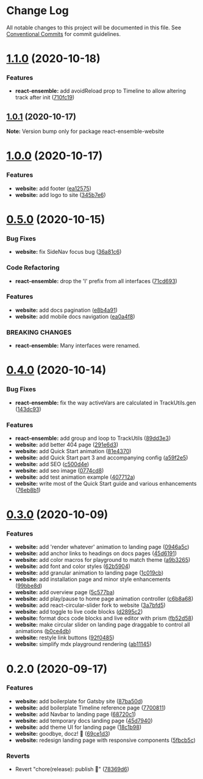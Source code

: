 # Change Log

All notable changes to this project will be documented in this file.
See [Conventional Commits](https://conventionalcommits.org) for commit guidelines.

# [1.1.0](https://github.com/jcowman2/react-ensemble/compare/react-ensemble-website@1.0.1...react-ensemble-website@1.1.0) (2020-10-18)


### Features

* **react-ensemble:** add avoidReload prop to Timeline to allow altering track after init ([710fc19](https://github.com/jcowman2/react-ensemble/commit/710fc19a76de99ab624de3df6e5b2d7a7a9e7439))





## [1.0.1](https://github.com/jcowman2/react-ensemble/compare/react-ensemble-website@1.0.0...react-ensemble-website@1.0.1) (2020-10-17)

**Note:** Version bump only for package react-ensemble-website





# [1.0.0](https://github.com/jcowman2/react-ensemble/compare/react-ensemble-website@0.5.0...react-ensemble-website@1.0.0) (2020-10-17)


### Features

* **website:** add footer ([ea12575](https://github.com/jcowman2/react-ensemble/commit/ea1257526856ad6bf136033d94d729cf12537a16))
* **website:** add logo to site ([345b7e6](https://github.com/jcowman2/react-ensemble/commit/345b7e6f9565c3cba7443cd1126000f1fd0e28da))





# [0.5.0](https://github.com/jcowman2/react-ensemble/compare/react-ensemble-website@0.4.0...react-ensemble-website@0.5.0) (2020-10-15)


### Bug Fixes

* **website:** fix SideNav focus bug ([36a81c6](https://github.com/jcowman2/react-ensemble/commit/36a81c6e57a778dc7ec6326d62aa57e9cfd40231))


### Code Refactoring

* **react-ensemble:** drop the 'I' prefix from all interfaces ([71cd693](https://github.com/jcowman2/react-ensemble/commit/71cd69312234de1ce9311cf58dc0b519a499324d))


### Features

* **website:** add docs pagination ([e8b4a91](https://github.com/jcowman2/react-ensemble/commit/e8b4a9128f5a3a7ef986523026ff0b501b89ab3d))
* **website:** add mobile docs navigation ([ea0a4f8](https://github.com/jcowman2/react-ensemble/commit/ea0a4f85b335e1ece87a6bd300f82a0b5755ef9a))


### BREAKING CHANGES

* **react-ensemble:** Many interfaces were renamed.





# [0.4.0](https://github.com/jcowman2/react-ensemble/compare/react-ensemble-website@0.3.0...react-ensemble-website@0.4.0) (2020-10-14)


### Bug Fixes

* **react-ensemble:** fix the way activeVars are calculated in TrackUtils.gen ([143dc93](https://github.com/jcowman2/react-ensemble/commit/143dc930b0aae573e267e885a5e640f571f2d2c3))


### Features

* **react-ensemble:** add group and loop to TrackUtils ([89dd3e3](https://github.com/jcowman2/react-ensemble/commit/89dd3e3d191225f4e00d6e7e31a925e46ff08ba3))
* **website:** add better 404 page ([291e6d3](https://github.com/jcowman2/react-ensemble/commit/291e6d3e1632d47f5609aebda73fe568630d10ad))
* **website:** add Quick Start animation ([81e4370](https://github.com/jcowman2/react-ensemble/commit/81e4370ce87043a8ac634aa70a3a91d1c08f2e00))
* **website:** add Quick Start part 3 and accompanying config ([a59f2e5](https://github.com/jcowman2/react-ensemble/commit/a59f2e577a584a0bd1ca70b82029e16376f627e7))
* **website:** add SEO ([c500d4e](https://github.com/jcowman2/react-ensemble/commit/c500d4ef7b613e2206fb7cf5e231b8171946226f))
* **website:** add seo image ([0774cd8](https://github.com/jcowman2/react-ensemble/commit/0774cd8ec5191c729ff521008e1524724e862556))
* **website:** add test animation example ([407712a](https://github.com/jcowman2/react-ensemble/commit/407712af98c5fe0e075b002cb9a42581e93981ec))
* **website:** write most of the Quick Start guide and various enhancements ([76eb8b1](https://github.com/jcowman2/react-ensemble/commit/76eb8b1352d041cf34e7f42b03ce6ec20f9403ca))





# [0.3.0](https://github.com/jcowman2/react-ensemble/compare/react-ensemble-website@0.2.0...react-ensemble-website@0.3.0) (2020-10-09)


### Features

* **website:** add 'render whatever' animation to landing page ([0946a5c](https://github.com/jcowman2/react-ensemble/commit/0946a5cbf46db27cae484b0153cd191fb4fcc70d))
* **website:** add anchor links to headings on docs pages ([45d6191](https://github.com/jcowman2/react-ensemble/commit/45d6191d8bf0d13d3cd5005c38a501c4bc59f33b))
* **website:** add color macros for playground to match theme ([a9b3265](https://github.com/jcowman2/react-ensemble/commit/a9b326582521828054c88c525596eef2f0af344e))
* **website:** add font and color styles ([62b5904](https://github.com/jcowman2/react-ensemble/commit/62b59046e342eb65b1483aa9491a3857589f270e))
* **website:** add granular animation to landing page ([1c019cb](https://github.com/jcowman2/react-ensemble/commit/1c019cb393fd1509016ac34cd5dcfe4bb0c32991))
* **website:** add installation page and minor style enhancements ([99bbe8d](https://github.com/jcowman2/react-ensemble/commit/99bbe8d9942705a07c6bd01da0b549001122dfc8))
* **website:** add overview page ([5c577ba](https://github.com/jcowman2/react-ensemble/commit/5c577ba03bb68542d7c52e2413a5c09ae6374ca0))
* **website:** add play/pause to home page animation controller ([c6b8a68](https://github.com/jcowman2/react-ensemble/commit/c6b8a682ef5fa9f413d6e768b06d6dd98089df58))
* **website:** add react-circular-slider fork to website ([3a7bfd5](https://github.com/jcowman2/react-ensemble/commit/3a7bfd56a824e1f9e7af91482e3e7dd631577734))
* **website:** add toggle to live code blocks ([d2895c2](https://github.com/jcowman2/react-ensemble/commit/d2895c2f100a4f4bd288a989d3cfde1afc64fd1c))
* **website:** format docs code blocks and live editor with prism ([fb52d58](https://github.com/jcowman2/react-ensemble/commit/fb52d5841a07fccd5b1f9b662a773c297015b078))
* **website:** make circular slider on landing page draggable to control all animations ([b0ce4db](https://github.com/jcowman2/react-ensemble/commit/b0ce4db4179d70c704c1019ebf8c5b3269c7e337))
* **website:** restyle link buttons ([92f0485](https://github.com/jcowman2/react-ensemble/commit/92f0485a6705a3b70fa2e75aa4e243ff46350e28))
* **website:** simplify mdx playground rendering ([ab11145](https://github.com/jcowman2/react-ensemble/commit/ab11145040b2745fa0ccba5a20fb445f2746ff48))





# 0.2.0 (2020-09-17)


### Features

* **website:** add boilerplate for Gatsby site ([87ba50d](https://github.com/jcowman2/react-ensemble/commit/87ba50dad574101d8dcf9165c5a6f1ac53b3730e))
* **website:** add boilerplate Timeline reference page ([7700811](https://github.com/jcowman2/react-ensemble/commit/7700811571d25ef861c5a68152658f26003cdd79))
* **website:** add Navbar to landing page ([68720c1](https://github.com/jcowman2/react-ensemble/commit/68720c1f6bcce208317f57af0b028a3f29584924))
* **website:** add temporary docs landing page ([45d7940](https://github.com/jcowman2/react-ensemble/commit/45d7940726d13fc10a5186ae602e26a74d82675d))
* **website:** add theme UI for landing page ([18c1b98](https://github.com/jcowman2/react-ensemble/commit/18c1b98d7561e0902d1d63b2d0f5b7845ff9e107))
* **website:** goodbye, docz! :wave: ([69ce1d3](https://github.com/jcowman2/react-ensemble/commit/69ce1d36a8c104cfe0d70d2fa1358fac36b84385))
* **website:** redesign landing page with responsive components ([5fbcb5c](https://github.com/jcowman2/react-ensemble/commit/5fbcb5c307b46fea5d98104cdc634ddd8ab19ff1))


### Reverts

* Revert "chore(release): publish :tada:" ([78369d6](https://github.com/jcowman2/react-ensemble/commit/78369d6131774d3836338e1bf96f905e6bc3e5d9))
